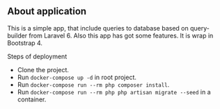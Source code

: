 ## About application

This is a simple app, that include queries to database based on query-builder from Laravel 6. Also this app has got some features. It is wrap in Bootstrap 4.

Steps of deployment

- Clone the project.
- Run `docker-compose up -d` in root project.
- Run `docker-compose run --rm php composer install`.
- Run `docker-compose run --rm php php artisan migrate --seed` in a container.
